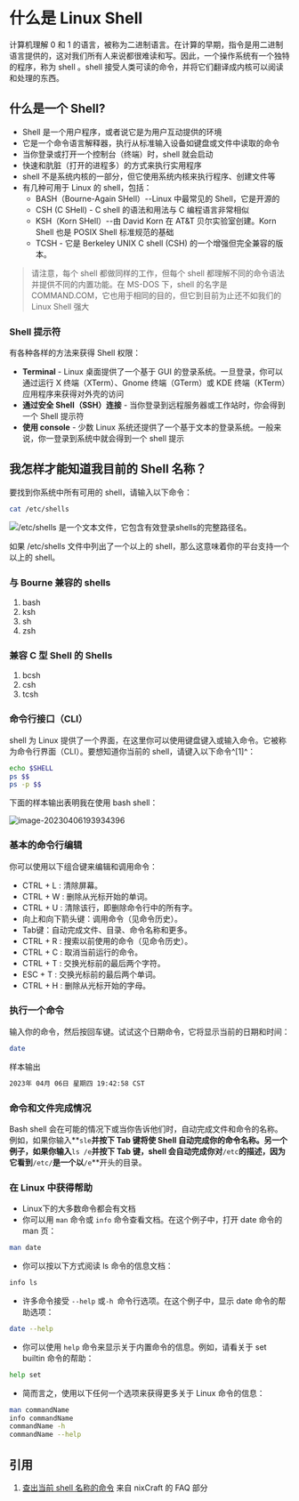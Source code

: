 # 什么是 Linux Shell

计算机理解 0 和 1 的语言，被称为二进制语言。在计算的早期，指令是用二进制语言提供的，这对我们所有人来说都很难读和写。因此，一个操作系统有一个独特的程序，称为 shell 。shell 接受人类可读的命令，并将它们翻译成内核可以阅读和处理的东西。

## 什么是一个 Shell?

- Shell 是一个用户程序，或者说它是为用户互动提供的环境
- 它是一个命令语言解释器，执行从标准输入设备如键盘或文件中读取的命令
- 当你登录或打开一个控制台（终端）时，shell 就会启动
- 快速和肮脏（打开的进程多）的方式来执行实用程序
- shell 不是系统内核的一部分，但它使用系统内核来执行程序、创建文件等
- 有几种可用于 Linux 的 shell，包括：
  - BASH（Bourne-Again SHell）--Linux 中最常见的 Shell，它是开源的
  - CSH (C SHell) - C shell 的语法和用法与 C 编程语言非常相似
  - KSH（Korn SHell）--由 David Korn 在 AT&T 贝尔实验室创建。Korn Shell 也是 POSIX Shell 标准规范的基础
  - TCSH - 它是 Berkeley UNIX C shell (CSH) 的一个增强但完全兼容的版本。

> 请注意，每个 shell 都做同样的工作，但每个 shell 都理解不同的命令语法并提供不同的内置功能。在 MS-DOS 下，shell 的名字是 COMMAND.COM，它也用于相同的目的，但它到目前为止还不如我们的 Linux Shell 强大

### Shell 提示符

有各种各样的方法来获得 Shell 权限：

- **Terminal** - Linux 桌面提供了一个基于 GUI 的登录系统。一旦登录，你可以通过运行 X 终端（XTerm）、Gnome 终端（GTerm）或 KDE 终端（KTerm）应用程序来获得对外壳的访问
- **通过安全 Shell（SSH）连接** - 当你登录到远程服务器或工作站时，你会得到一个 Shell 提示符
- **使用 console** - 少数 Linux 系统还提供了一个基于文本的登录系统。一般来说，你一登录到系统中就会得到一个 shell 提示

## 我怎样才能知道我目前的 Shell 名称？

要找到你系统中所有可用的 shell，请输入以下命令：

```bash
cat /etc/shells
```

![/etc/shells 是一个文本文件，它包含有效登录shells的完整路径名。](https://gitee.com/mengwg/my_pictures/raw/master/img/202304061934886.png)

如果 /etc/shells 文件中列出了一个以上的 shell，那么这意味着你的平台支持一个以上的 shell。

### 与 Bourne 兼容的 shells

1. bash
2. ksh
3. sh
4. zsh

### 兼容 C 型 Shell 的 Shells

1. bcsh
2. csh
3. tcsh

### 命令行接口（CLI）

shell 为 Linux 提供了一个界面，在这里你可以使用键盘键入或输入命令。它被称为命令行界面（CLI）。要想知道你当前的 shell，请键入以下命令^[1]^：

```bash
echo $SHELL
ps $$
ps -p $$
```

下面的样本输出表明我在使用 bash shell：

![image-20230406193934396](https://gitee.com/mengwg/my_pictures/raw/master/img/202304061939440.png)

### 基本的命令行编辑

你可以使用以下组合键来编辑和调用命令：

- CTRL + L : 清除屏幕。
- CTRL + W : 删除从光标开始的单词。
- CTRL + U : 清除该行，即删除命令行中的所有字。
- 向上和向下箭头键：调用命令（见命令历史）。
- Tab键：自动完成文件、目录、命令名称和更多。
- CTRL + R : 搜索以前使用的命令（见命令历史）。
- CTRL + C : 取消当前运行的命令。
- CTRL + T : 交换光标前的最后两个字符。
- ESC + T : 交换光标前的最后两个单词。
- CTRL + H : 删除从光标开始的字母。



### 执行一个命令

输入你的命令，然后按回车键。试试这个日期命令，它将显示当前的日期和时间：

```bash
date
```

样本输出

```bash
2023年 04月 06日 星期四 19:42:58 CST
```

### 命令和文件完成情况

Bash shell 会在可能的情况下或当你告诉他们时，自动完成文件和命令的名称。例如，如果你输入**`sle`**并按下 Tab 键将使 Shell 自动完成你的命令名称。另一个例子，如果你输入**`ls /e`**并按下 Tab 键，shell 会自动完成你对**`/etc`**的描述，因为它看到**`/etc/`**是一个以**`/e`**开头的目录。

### 在 Linux 中获得帮助

- Linux下的大多数命令都会有文档
- 你可以用 `man` 命令或 `info` 命令查看文档。在这个例子中，打开 date 命令的 man 页：

```bash
man date
```

- 你可以按以下方式阅读 ls 命令的信息文档：

``` bash
info ls
```
- 许多命令接受 `--help` 或` -h  `命令行选项。在这个例子中，显示 date 命令的帮助选项：

``` bash
date --help
```

- 你可以使用 `help` 命令来显示关于内置命令的信息。例如，请看关于 set builtin 命令的帮助：
``` bash
help set
```
- 简而言之，使用以下任何一个选项来获得更多关于 Linux 命令的信息：
``` bash
man commandName
info commandName
commandName -h
commandName --help
```

## 引用

1. [查出当前 shell 名称的命令](https://www.cyberciti.biz/tips/how-do-i-find-out-what-shell-im-using.html) 来自 nixCraft 的 FAQ 部分
